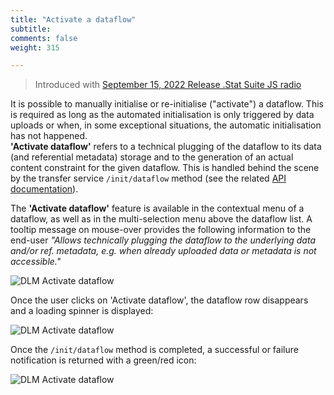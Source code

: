 ```yaml
---
title: "Activate a dataflow"
subtitle: 
comments: false
weight: 315

---
```


> Introduced with [September 15, 2022 Release .Stat Suite JS radio](https://sis-cc.gitlab.io/dotstatsuite-documentation/changelog/#september-15-2022)

It is possible to manually initialise or re-initialise ("activate") a dataflow. This is required as long as the automated initialisation is only triggered by data uploads or when, in some exceptional situations, the automatic initialisation has not happened.  
**'Activate dataflow'** refers to a technical plugging of the dataflow to its data (and referential metadata) storage and to the generation of an actual content constraint for the given dataflow. This is handled behind the scene by the transfer service `/init/dataflow` method (see the related [API documentation](https://gitlab.com/sis-cc/.stat-suite/dotstatsuite-core-transfer#post-versioninitdataflow-initializes-database-objects-of-a-dataflow-in-datastore-database)).

The **'Activate dataflow'** feature is available in the contextual menu of a dataflow, as well as in the multi-selection menu above the dataflow list. A tooltip message on mouse-over provides the following information to the end-user *"Allows technically plugging the dataflow to the underlying data and/or ref. metadata, e.g. when already uploaded data or metadata is not accessible."*

![DLM Activate dataflow](/dotstatsuite-documentation/images/dlm-activate-dataflow1.png)

Once the user clicks on 'Activate dataflow', the dataflow row disappears and a loading spinner is displayed:

![DLM Activate dataflow](/dotstatsuite-documentation/images/dlm-activate-dataflow2.png)

Once the `/init/dataflow` method is completed, a successful or failure notification is returned with a green/red icon:

![DLM Activate dataflow](/dotstatsuite-documentation/images/dlm-activate-dataflow3.png)

